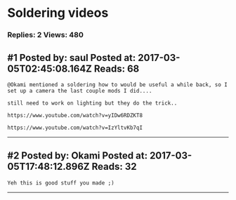 # Soldering videos

### Replies: 2 Views: 480

## \#1 Posted by: saul Posted at: 2017-03-05T02:45:08.164Z Reads: 68

```
@Okami mentioned a soldering how to would be useful a while back, so I set up a camera the last couple mods I did.... 

still need to work on lighting but they do the trick..

https://www.youtube.com/watch?v=yIDw6RDZKT8

https://www.youtube.com/watch?v=IzYltvKb7qI
```

---
## \#2 Posted by: Okami Posted at: 2017-03-05T17:48:12.896Z Reads: 32

```
Yeh this is good stuff you made ;)
```

---
